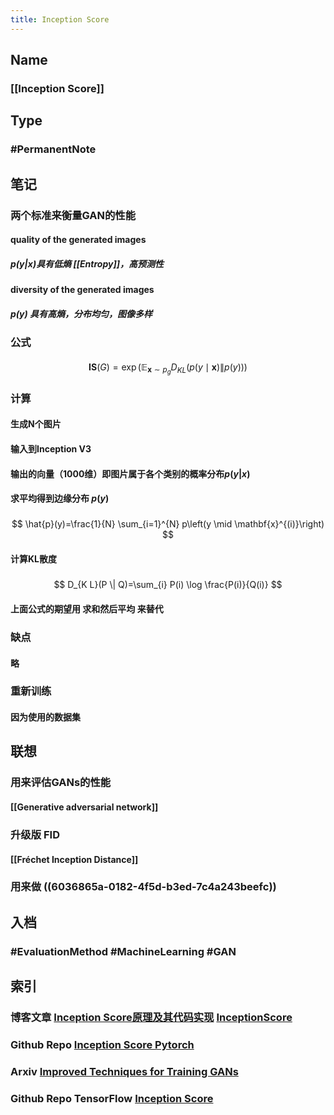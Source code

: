 ```yaml
---
title: Inception Score
---
```


## Name
### [[Inception Score]]
## Type
### #PermanentNote
## 笔记
### 两个标准来衡量GAN的性能
#### quality of the generated images
##### $p(y|x)$具有低熵 [[Entropy]]，高预测性
#### diversity of the generated images
##### $p(y)$ 具有高熵，分布均匀，图像多样
### 公式
####
$$
\mathbf{I S}(G)=\exp \left(\mathbb{E}_{\mathbf{x} \sim p_{g}} D_{K L}(p(y \mid \mathbf{x}) \| p(y))\right)
$$
### 计算
#### 生成N个图片
#### 输入到Inception V3
#### 输出的向量（1000维）即图片属于各个类别的概率分布$p(y|x)$
#### 求平均得到边缘分布 $p(y)$
#####
$$
\hat{p}(y)=\frac{1}{N} \sum_{i=1}^{N} p\left(y \mid \mathbf{x}^{(i)}\right)
$$
#### 计算KL散度
#####
$$
D_{K L}(P \| Q)=\sum_{i} P(i) \log \frac{P(i)}{Q(i)}
$$
#### 上面公式的期望用 求和然后平均 来替代
### 缺点
#### 略
### 重新训练
#### 因为使用的数据集
## 联想
### 用来评估GANs的性能
#### [[Generative adversarial network]]
### 升级版 FID
#### [[Fréchet Inception Distance]]
### 用来做 ((6036865a-0182-4f5d-b3ed-7c4a243beefc))
## 入档
### #EvaluationMethod #MachineLearning #GAN
## 索引
### 博客文章 [Inception Score原理及其代码实现](https://zhuanlan.zhihu.com/p/263652288) [InceptionScore](https://fx0809.gitee.io/2020/10/09/InceptionScore/)
### Github Repo [Inception Score Pytorch](https://github.com/sbarratt/inception-score-pytorch)
### Arxiv [Improved Techniques for Training GANs](https://arxiv.org/abs/1606.03498)
### Github Repo TensorFlow [Inception Score](https://github.com/tsc2017/Inception-Score)
